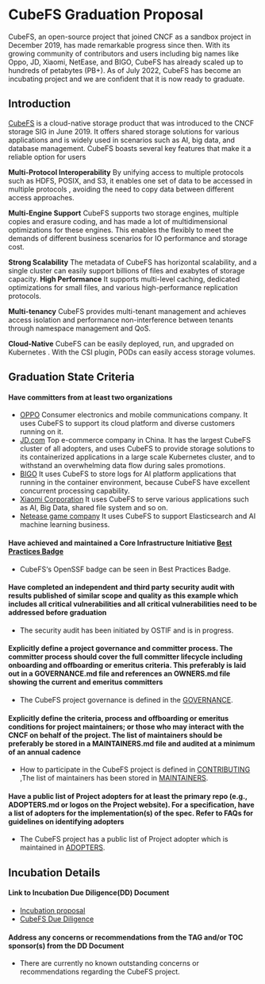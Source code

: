 # CubeFS Graduation Proposal
CubeFS, an open-source project that joined CNCF as a sandbox project in December 2019, has made remarkable progress since then. With its growing community of contributors and users including big names like Oppo, JD, Xiaomi, NetEase, and BIGO, CubeFS has already scaled up to hundreds of petabytes (PB+). As of July 2022, CubeFS has become an incubating project and we are confident that it is now ready to graduate.
## Introduction

[CubeFS](https://cubefs.io)  is a cloud-native storage product that was introduced to the CNCF storage SIG in June 2019. It offers shared storage solutions for various applications and is widely used in scenarios such as AI, big data, and database management. CubeFS boasts several key features that make it a reliable option for users

**Multi-Protocol Interoperability** By unifying access to multiple protocols such as HDFS, POSIX, and S3, it enables one set of data to be accessed in multiple protocols , avoiding the need to copy data between different access approaches.

**Multi-Engine Support** CubeFS supports two storage engines, multiple copies and erasure coding, and has made a lot of multidimensional optimizations for these engines. This enables the flexibly to meet the demands of different business scenarios for IO performance and storage cost.

**Strong Scalability** The metadata of CubeFS has horizontal scalability, and a single cluster can easily support billions of files and exabytes of storage capacity.
**High Performance** It supports multi-level caching, dedicated optimizations for small files, and various high-performance replication protocols.

**Multi-tenancy** CubeFS provides multi-tenant management and achieves access isolation and performance non-interference between tenants through namespace management and QoS.

**Cloud-Native** CubeFS can be easily deployed, run, and upgraded on Kubernetes . With the CSI plugin, PODs can easily access storage volumes.

## Graduation State Criteria
#### Have committers from at least two organizations
* [OPPO](https://www.oppo.com/cn/) Consumer electronics and mobile communications company. It uses CubeFS to support its cloud platform and diverse customers running on it.
* [JD.com](https://www.jd.com) Top e-commerce company in China. It has the largest CubeFS cluster of all adopters, and uses CubeFS to provide storage solutions to its containerized applications in a large scale Kubernetes cluster, and to withstand an overwhelming data flow during sales promotions.
* [BIGO](https://www.bigo.tv/) It uses CubeFS to store logs for AI platform applications that running in the container environment, because CubeFS have excellent concurrent processing capability.
* [Xiaomi Corporation](https://www.mi.com/c/about) It uses CubeFS to serve various applications such as AI, Big Data, shared file system and so on.
* [Netease game company](http://www.netease.com/) It uses CubeFS to support Elasticsearch and AI machine learning business.
#### Have achieved and maintained a Core Infrastructure Initiative [Best Practices Badge](https://bestpractices.coreinfrastructure.org/projects/6232)
* CubeFS‘s OpenSSF badge can be seen in Best Practices Badge.

#### Have completed an independent and third party security audit with results published of similar scope and quality as this example which includes all critical vulnerabilities and all critical vulnerabilities need to be addressed before graduation
* The security audit has been initiated by OSTIF and is in progress.

#### Explicitly define a project governance and committer process. The committer process should cover the full committer lifecycle including onboarding and offboarding or emeritus criteria. This preferably is laid out in a GOVERNANCE.md file and references an OWNERS.md file showing the current and emeritus committers
* The CubeFS project governance is defined in the [GOVERNANCE](https://github.com/cubefs/cubefs/blob/master/GOVERNANCE.md).

#### Explicitly define the criteria, process and offboarding or emeritus conditions for project maintainers; or those who may interact with the CNCF on behalf of the project. The list of maintainers should be preferably be stored in a MAINTAINERS.md file and audited at a minimum of an annual cadence

* How to participate in the CubeFS project is defined in [CONTRIBUTING](https://github.com/cubefs/cubefs/blob/master/CONTRIBUTING.md) ,The list of maintainers has been stored in [MAINTAINERS](https://github.com/cubefs/cubefs/blob/master/MAINTAINERS.md).

#### Have a public list of Project adopters for at least the primary repo (e.g., ADOPTERS.md or logos on the Project website). For a specification, have a list of adopters for the implementation(s) of the spec. Refer to FAQs for guidelines on identifying adopters
* The CubeFS project has a public list of Project adopter which is maintained in [ADOPTERS](https://github.com/cubefs/cubefs/blob/master/ADOPTERS.md).

## Incubation Details
#### Link to Incubation Due Diligence(DD) Document
* [Incubation proposal](https://github.com/cncf/toc/pull/586)
* [CubeFS Due Diligence](https://docs.google.com/document/d/1WDJEeRDO8pHAetyCbU7TftZfvxSATc3bsLj7VJeNoJ0/edit#heading=h.560y4815aj5r)
#### Address any concerns or recommendations from the TAG and/or TOC sponsor(s) from the DD Document
* There are currently no known outstanding concerns or recommendations regarding
the CubeFS project.
